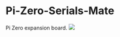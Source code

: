 # Pi-Zero-Serials-Mate
Pi Zero  expansion board.
![](https://github.com/bigbeats/Git-Github-notes-for-study/blob/master/images-folder/TeamLogo.png)
